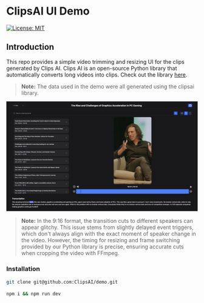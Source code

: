 # ClipsAI UI Demo

<!-- [![PyPI version](https://badge.fury.io/py/project-name.svg)](https://badge.fury.io/py/project-name) -->
[![License: MIT](https://img.shields.io/badge/License-MIT-yellow.svg)](https://opensource.org/licenses/MIT)


## Introduction
This repo provides a simple video trimming and resizing UI for the clips generated by
Clips AI. Clips AI is an open-source Python library that automatically converts
long videos into clips. Check out the library [here](https://github.com/ClipsAI/clipsai).

> **Note:** The data used in the demo were all generated using the clipsai library.

![Screenshot](src/image/clipsai-ui-demo.png)

> **Note:** In the 9:16 format, the transition cuts to different speakers can appear
glitchy. This issue stems from slightly delayed event triggers, which don't always align
with the exact moment of speaker change in the video. However, the timing for resizing
and frame switching provided by our Python library is precise, ensuring accurate cuts
when cropping the video with FFmpeg.


### Installation

```bash
git clone git@github.com:ClipsAI/demo.git
```

```bash
npm i && npm run dev
```


